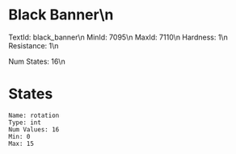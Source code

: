 # Black Banner\n
TextId: black_banner\n
MinId: 7095\n
MaxId: 7110\n
Hardness: 1\n
Resistance: 1\n

Num States: 16\n
# States
```
Name: rotation
Type: int
Num Values: 16
Min: 0
Max: 15
```
